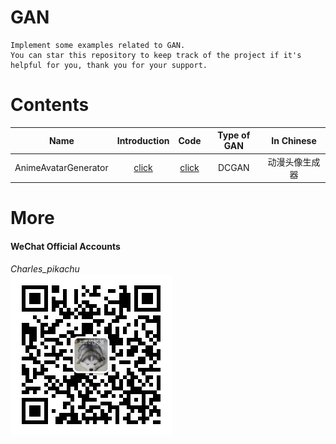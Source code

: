# GAN
```
Implement some examples related to GAN.
You can star this repository to keep track of the project if it's helpful for you, thank you for your support.
```

# Contents
|   Name                               |     Introduction                                                  |      Code                                                                              |     Type of GAN      |      In Chinese       |
|   :----:                             |     :----:                                                        |      :----:                                                                            |     :----:           |      :----:           |
|   AnimeAvatarGenerator               |     [click](https://mp.weixin.qq.com/s/MaCq0XeCNRwwHFFchY9X4g)    |      [click](https://github.com/CharlesPikachu/GAN/tree/master/AnimeAvatarGenerator)   |     DCGAN            |      动漫头像生成器   |

# More
#### WeChat Official Accounts
*Charles_pikachu*  
![img](pikachu.jpg)